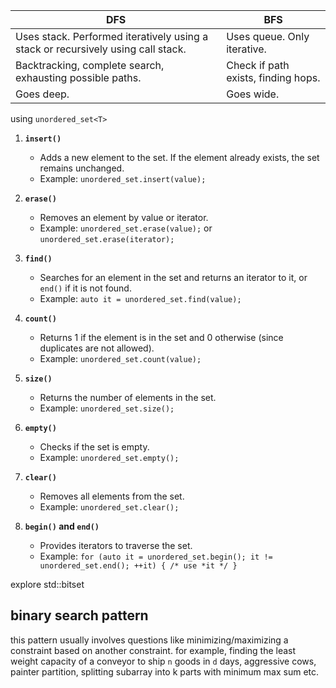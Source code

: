 |DFS|BFS|
|---|---  |
|Uses stack. Performed iteratively using a stack or recursively using call stack.| Uses queue. Only iterative.|
| Backtracking, complete search, exhausting possible paths. | Check if path exists, finding hops. |
| Goes deep. | Goes wide. |

using `unordered_set<T>` 

1. **`insert()`**  
   - Adds a new element to the set. If the element already exists, the set remains unchanged.
   - Example: `unordered_set.insert(value);`

2. **`erase()`**  
   - Removes an element by value or iterator.
   - Example: `unordered_set.erase(value);` or `unordered_set.erase(iterator);`

3. **`find()`**  
   - Searches for an element in the set and returns an iterator to it, or `end()` if it is not found.
   - Example: `auto it = unordered_set.find(value);`

4. **`count()`**  
   - Returns 1 if the element is in the set and 0 otherwise (since duplicates are not allowed).
   - Example: `unordered_set.count(value);`

5. **`size()`**  
   - Returns the number of elements in the set.
   - Example: `unordered_set.size();`

6. **`empty()`**  
   - Checks if the set is empty.
   - Example: `unordered_set.empty();`

7. **`clear()`**  
   - Removes all elements from the set.
   - Example: `unordered_set.clear();`

8. **`begin()` and `end()`**  
   - Provides iterators to traverse the set.
   - Example: `for (auto it = unordered_set.begin(); it != unordered_set.end(); ++it) { /* use *it */ }`


explore std::bitset

## binary search pattern

this pattern usually involves questions like minimizing/maximizing a constraint based on another constraint. for example, finding the least weight capacity of a conveyor to ship `n` goods in `d` days, aggressive cows, painter partition, splitting subarray into k parts with minimum max sum etc.
